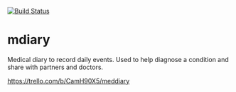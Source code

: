 [![Build Status](https://travis-ci.org/sunkay/mdiary.svg?branch=develop)](https://travis-ci.org/sunkay/mdiary)


# mdiary
Medical diary to record daily events. Used to help diagnose a condition and share with partners and doctors.

https://trello.com/b/CamH90X5/meddiary
